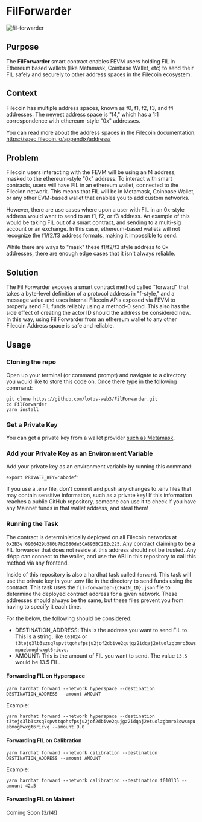 # FilForwarder

![fil-forwarder](https://user-images.githubusercontent.com/952183/221913008-653d36db-761b-4346-8021-a14f3b647308.png)

## Purpose

The **FilForwarder** smart contract enables FEVM users holding FIL in Ethereum based wallets (like Metamask, Coinbase Wallet, etc) to send their FIL safely and securely to other address spaces in the Filecoin ecosystem.

## Context

Filecoin has multiple address spaces, known as f0, f1, f2, f3, and f4 addresses. The newest address space is "f4," which has a 1:1 correspondence with ethereum-style "0x" addresses. 

You can read more about the address spaces in the Filecoin documentation: https://spec.filecoin.io/appendix/address/

## Problem

Filecoin users interacting with the FEVM will be using an f4 address, masked to the ethereum-style "0x" address. To interact with smart contracts, users will have FIL in an ethereum wallet, connected to the Filecion network. This means that FIL will be in Metamask, Coinbase Wallet, or any other EVM-based wallet that enables you to add custom networks.

However, there are use cases where upon a user with FIL in an 0x-style address would want to send to an f1, f2, or f3 address. An example of this would be taking FIL out of a smart contract, and sending to a multi-sig account or an exchange. In this case, ethereum-based wallets will not recognize the f1/f2/f3 address formats, making it impossible to send.

While there are ways to "mask" these f1/f2/f3 style address to 0x addresses, there are enough edge cases that it isn't always reliable. 

## Solution

The Fil Forwarder exposes a smart contract method called "forward" that takes a byte-level definition of a protocol address in "f-style," and a message value and uses internal Filecoin APIs exposed via FEVM to properly send FIL funds reliably using a method-0 send. This also has the side effect of creating the actor ID should the address be considered new. In this way, using Fil Forwarder from an ethereum wallet to any other Filecoin Address space is safe and reliable.

## Usage

### Cloning the repo

Open up your terminal (or command prompt) and navigate to a directory you would like to store this code on. Once there type in the following command:

```
git clone https://github.com/lotus-web3/FilForwarder.git
cd FilForwarder
yarn install
```

### Get a Private Key

You can get a private key from a wallet provider [such as Metamask](https://metamask.zendesk.com/hc/en-us/articles/360015289632-How-to-export-an-account-s-private-key).

### Add your Private Key as an Environment Variable

Add your private key as an environment variable by running this command:

 ```
export PRIVATE_KEY='abcdef'
```

If you use a .env file, don't commit and push any changes to .env files that may contain sensitive information, such as a private key! If this information reaches a public GitHub repository, someone can use it to check if you have any Mainnet funds in that wallet address, and steal them!

### Running the Task

The contract is deterministically deployed on all Filecoin networks at `0x2B3ef6906429b580b7b2080de5CA893BC282c225`. Any contract claiming to be a FIL forwarder that does not reside at this address should not be trusted. Any dApp can connect to the wallet, and use the ABI in this repository to call this method via any frontend.

Inside of this repository is also a hardhat task called `forward`. This task will use the private key in your .env file in the directory to send funds using the contract. This task uses the `fil-forwarder-{CHAIN_ID}.json` file to determine the deployed contract address for a given network. These addresses should always be the same, but these files prevent you from having to specify it each time.

For the below, the following should be considered:
* DESTINATION_ADDRESS: This is the address you want to send FIL to. This is a string, like `t01024` or `t3tejq3lb3szsq7spvttqohsfpsju2jof2dbive2qujgz2idqaj2etuolzgbmro3owsmpuebmoghwxgt6ricvq`.
* AMOUNT: This is the amount of FIL you want to send. The value `13.5` would be 13.5 FIL. 

#### Forwarding FIL on Hyperspace

`yarn hardhat forward --network hyperspace --destination DESTINATION_ADDRESS --amount AMOUNT`

Example:

`yarn hardhat forward --network hyperspace --destination t3tejq3lb3szsq7spvttqohsfpsju2jof2dbive2qujgz2idqaj2etuolzgbmro3owsmpuebmoghwxgt6ricvq --amount 9.0`

#### Forwarding FIL on Calibration

`yarn hardhat forward --network calibration --destination DESTINATION_ADDRESS --amount AMOUNT`

Example:

`yarn hardhat forward --network calibration --destination t010135 --amount 42.5`

#### Forwarding FIL on Mainnet

Coming Soon (3/14!)


